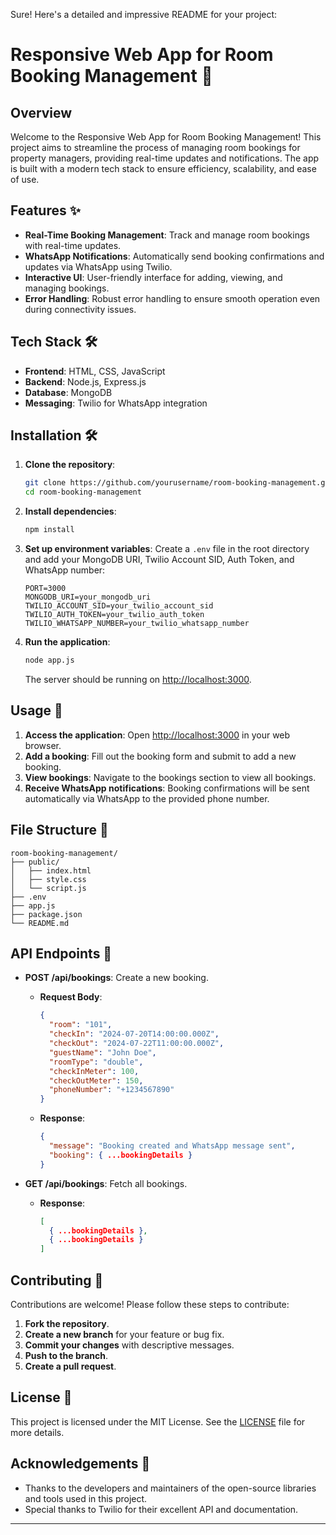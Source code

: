 Sure! Here's a detailed and impressive README for your project:

# Responsive Web App for Room Booking Management 🏨

## Overview
Welcome to the Responsive Web App for Room Booking Management! This project aims to streamline the process of managing room bookings for property managers, providing real-time updates and notifications. The app is built with a modern tech stack to ensure efficiency, scalability, and ease of use.

## Features ✨
- **Real-Time Booking Management**: Track and manage room bookings with real-time updates.
- **WhatsApp Notifications**: Automatically send booking confirmations and updates via WhatsApp using Twilio.
- **Interactive UI**: User-friendly interface for adding, viewing, and managing bookings.
- **Error Handling**: Robust error handling to ensure smooth operation even during connectivity issues.

## Tech Stack 🛠️
- **Frontend**: HTML, CSS, JavaScript
- **Backend**: Node.js, Express.js
- **Database**: MongoDB
- **Messaging**: Twilio for WhatsApp integration

## Installation 🛠️
1. **Clone the repository**:
   ```bash
   git clone https://github.com/yourusername/room-booking-management.git
   cd room-booking-management
   ```

2. **Install dependencies**:
   ```bash
   npm install
   ```

3. **Set up environment variables**:
   Create a `.env` file in the root directory and add your MongoDB URI, Twilio Account SID, Auth Token, and WhatsApp number:
   ```
   PORT=3000
   MONGODB_URI=your_mongodb_uri
   TWILIO_ACCOUNT_SID=your_twilio_account_sid
   TWILIO_AUTH_TOKEN=your_twilio_auth_token
   TWILIO_WHATSAPP_NUMBER=your_twilio_whatsapp_number
   ```

4. **Run the application**:
   ```bash
   node app.js
   ```
   The server should be running on [http://localhost:3000](http://localhost:3000).

## Usage 🚀
1. **Access the application**: Open [http://localhost:3000](http://localhost:3000) in your web browser.
2. **Add a booking**: Fill out the booking form and submit to add a new booking.
3. **View bookings**: Navigate to the bookings section to view all bookings.
4. **Receive WhatsApp notifications**: Booking confirmations will be sent automatically via WhatsApp to the provided phone number.

## File Structure 📂
```
room-booking-management/
├── public/
│   ├── index.html
│   ├── style.css
│   └── script.js
├── .env
├── app.js
├── package.json
└── README.md
```

## API Endpoints 📡
- **POST /api/bookings**: Create a new booking.
  - **Request Body**:
    ```json
    {
      "room": "101",
      "checkIn": "2024-07-20T14:00:00.000Z",
      "checkOut": "2024-07-22T11:00:00.000Z",
      "guestName": "John Doe",
      "roomType": "double",
      "checkInMeter": 100,
      "checkOutMeter": 150,
      "phoneNumber": "+1234567890"
    }
    ```
  - **Response**:
    ```json
    {
      "message": "Booking created and WhatsApp message sent",
      "booking": { ...bookingDetails }
    }
    ```

- **GET /api/bookings**: Fetch all bookings.
  - **Response**:
    ```json
    [
      { ...bookingDetails },
      { ...bookingDetails }
    ]
    ```

## Contributing 🤝
Contributions are welcome! Please follow these steps to contribute:
1. **Fork the repository**.
2. **Create a new branch** for your feature or bug fix.
3. **Commit your changes** with descriptive messages.
4. **Push to the branch**.
5. **Create a pull request**.

## License 📜
This project is licensed under the MIT License. See the [LICENSE](LICENSE) file for more details.

## Acknowledgements 🙌
- Thanks to the developers and maintainers of the open-source libraries and tools used in this project.
- Special thanks to Twilio for their excellent API and documentation.

---
